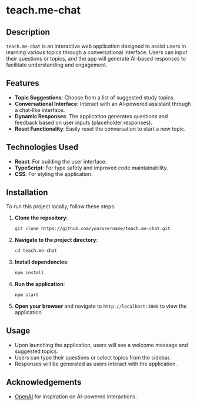 # teach.me-chat

## Description
`teach.me-chat` is an interactive web application designed to assist users in learning various topics through a conversational interface. Users can input their questions or topics, and the app will generate AI-based responses to facilitate understanding and engagement.

## Features
- **Topic Suggestions**: Choose from a list of suggested study topics.
- **Conversational Interface**: Interact with an AI-powered assistant through a chat-like interface.
- **Dynamic Responses**: The application generates questions and feedback based on user inputs (placeholder responses).
- **Reset Functionality**: Easily reset the conversation to start a new topic.

## Technologies Used
- **React**: For building the user interface.
- **TypeScript**: For type safety and improved code maintainability.
- **CSS**: For styling the application.

## Installation

To run this project locally, follow these steps:

1. **Clone the repository**:
    ```bash
    git clone https://github.com/yourusername/teach.me-chat.git
    ```
   
2. **Navigate to the project directory**:
    ```bash
    cd teach.me-chat
    ```

3. **Install dependencies**:
    ```bash
    npm install
    ```

4. **Run the application**:
    ```bash
    npm start
    ```

5. **Open your browser** and navigate to `http://localhost:3000` to view the application.

## Usage
- Upon launching the application, users will see a welcome message and suggested topics.
- Users can type their questions or select topics from the sidebar.
- Responses will be generated as users interact with the application.


## Acknowledgements
- [OpenAI](https://openai.com/) for inspiration on AI-powered interactions.
